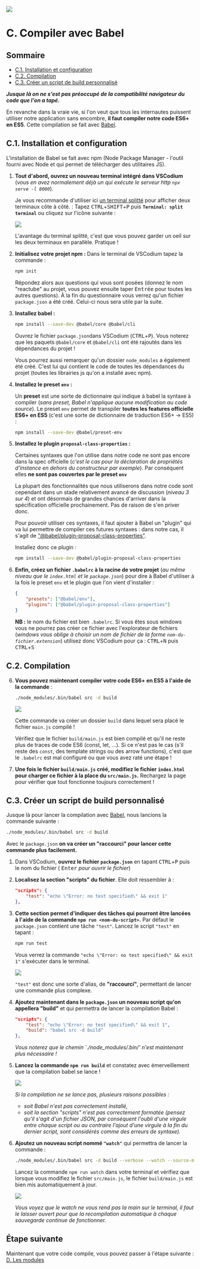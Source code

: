 <img src="images/readme/header-small.jpg" >

# C. Compiler avec Babel <!-- omit in toc -->

## Sommaire <!-- omit in toc -->
- [C.1. Installation et configuration](#c1-installation-et-configuration)
- [C.2. Compilation](#c2-compilation)
- [C.3. Créer un script de build personnalisé](#c3-créer-un-script-de-build-personnalisé)

***Jusque là on ne s'est pas préoccupé de la compatibilité navigateur du code que l'on a tapé.***

En revanche dans la vraie vie, si l'on veut que tous les internautes puissent utiliser notre application sans encombre, **il faut compiler notre code ES6+ en ES5**. Cette compilation se fait avec [Babel](https://babeljs.io).

## C.1. Installation et configuration
L'installation de Babel se fait avec npm (Node Package Manager - l'outil fourni avec Node et qui permet de télécharger des utilitaires JS).

1. **Tout d'abord, ouvrez un nouveau terminal intégré dans VSCodium** (*vous en avez normalement déjà un qui exécute le serveur http `npx serve -l 8000`*).

	Je vous recommande d'utiliser ici [un terminal splitté](https://code.visualstudio.com/docs/editor/integrated-terminal#_terminal-splitting) pour afficher deux terminaux côte à côté. : Tapez <kbd>CTRL</kbd>+<kbd>SHIFT</kbd>+<kbd>P</kbd> puis **`Terminal: split terminal`** ou cliquez sur l'icône suivante :

	<img src="images/readme/split-terminal.png" />

	L'avantage du terminal splitté, c'est que vous pouvez garder un oeil sur les deux terminaux en parallèle. Pratique !

2. **Initialisez votre projet npm :** Dans le terminal de VSCodium tapez la commande :
	```bash
	npm init
	```
	Répondez alors aux questions qui vous sont posées (donnez le nom "reactube" au projet, vous pouvez ensuite taper <kbd>Entrée</kbd> pour toutes les autres questions). À la fin du questionnaire vous verrez qu'un fichier `package.json` a été créé. Celui-ci nous sera utile par la suite.

3. **Installez babel :**
	```bash
	npm install --save-dev @babel/core @babel/cli
	```
	Ouvrez le fichier `package.json`dans VSCodium (<kbd>CTRL</kbd>+<kbd>P</kbd>). Vous noterez que les paquets `@babel/core` et `@babel/cli` ont été rajoutés dans les dépendances du projet !

	Vous pourrez aussi remarquer qu'un dossier `node_modules` a également été créé. C'est lui qui contient le code de toutes les dépendances du projet (toutes les librairies js qu'on a installé avec npm).

4. **Installez le preset `env` :**

	Un **preset** est une sorte de dictionnaire qui indique à babel la syntaxe à compiler (_sans preset, Babel n'applique aucune modification au code source_). Le preset `env` permet de transpiler **toutes les features officielle ES6+ en ES5** (c'est une sorte de dictionnaire de traduction ES6+ -> ES5) :
	```bash
	npm install --save-dev @babel/preset-env
	```
5. **Installez le plugin `proposal-class-properties` :**

	Certaines syntaxes que l'on utilise dans notre code ne sont pas encore dans la spec officielle (_c'est le cas pour la déclaration de propriétés d'instance en dehors du constructeur par exemple_). Par conséquent elles **ne sont pas couvertes par le preset `env`**

	La plupart des fonctionnalités que nous utiliserons dans notre code sont cependant dans un stade relativement avancé de discussion (_niveau 3 sur 4_) et ont désormais de grandes chances d'arriver dans la spécification officielle prochainement. Pas de raison de s'en priver donc.

	Pour pouvoir utiliser ces syntaxes, il faut ajouter à Babel un "plugin" qui va lui permettre de compiler ces futures syntaxes : dans notre cas, il s'agit de ["@babel/plugin-proposal-class-properties"](https://babeljs.io/docs/en/babel-plugin-proposal-class-properties).

	Installez donc ce plugin :

	```bash
	npm install --save-dev @babel/plugin-proposal-class-properties
	```

6. **Enfin, créez un fichier `.babelrc` à la racine de votre projet** (_au même niveau que le `index.html` et le `package.json`_) pour dire à Babel d'utiliser à la fois le preset `env` et le plugin que l'on vient d'installer :
	```json
	{
		"presets": ["@babel/env"],
		"plugins": ["@babel/plugin-proposal-class-properties"]
	}
	```
	**NB :** le nom du fichier est bien `.babelrc`. Si vous êtes sous windows vous ne pourrez pas créer ce fichier avec l'explorateur de fichiers (_windows vous oblige à choisir un nom de fichier de la forme `nom-du-fichier.extension`_) utilisez donc VSCodium pour ça : <kbd>CTRL</kbd>+<kbd>N</kbd> puis <kbd>CTRL</kbd>+<kbd>S</kbd>

## C.2. Compilation
6. **Vous pouvez maintenant compiler votre code ES6+ en ES5 à l'aide de la commande** :
	```bash
	./node_modules/.bin/babel src -d build
	```

	<img src="images/readme/babel-build.gif" />

	Cette commande va créer un dossier `build` dans lequel sera placé le fichier `main.js` compilé !

	Vérifiez que le fichier `build/main.js` est bien compilé et qu'il ne reste plus de traces de code ES6 (const, let, ...). Si ce n'est pas le cas (s'il reste des `const`, des template strings ou des arrow functions), c'est que le `.babelrc` est mal configuré ou que vous avez raté une étape !

7. **Une fois le fichier `build/main.js` créé, modifiez le fichier `index.html` pour charger ce fichier à la place du `src/main.js`.** Rechargez la page pour vérifier que tout fonctionne toujours correctement !

## C.3. Créer un script de build personnalisé
Jusque là pour lancer la compilation avec [Babel](https://babeljs.io), nous lancions la commande suivante :

```bash
./node_modules/.bin/babel src -d build
```

Avec le `package.json` **on va créer un "raccourci" pour lancer cette commande plus facilement.**

1. Dans VSCodium, **ouvrez le fichier `package.json`** en tapant <kbd>CTRL</kbd>+<kbd>P</kbd> puis le nom du fichier ( <kbd>Enter</kbd> _pour ouvrir le fichier_)
2. **Localisez la section "scripts" du fichier**. Elle doit ressembler à :
	```json
	"scripts": {
		"test": "echo \"Error: no test specified\" && exit 1"
	},
	```
4. **Cette section permet d'indiquer des tâches qui pourront être lancées à l'aide de la commande `npm run <nom-du-script>`.** Par défaut le `package.json` contient une tâche `"test"`. Lancez le script `"test"` en tapant :
	```bash
	npm run test
	```
	Vous verrez la commande `"echo \"Error: no test specified\" && exit 1"` s'exécuter dans le terminal.<br>

	<img src="images/readme/npm-run-test.gif" />

	`"test"` est donc une sorte d'alias, de **"raccourci"**, permettant de lancer une commande plus complexe.
5. **Ajoutez maintenant dans le `package.json` un nouveau script qu'on appellera "build"** et qui permettra de lancer la compilation Babel :
	```json
	"scripts": {
		"test": "echo \"Error: no test specified\" && exit 1",
		"build": "babel src -d build"
	},
	```
	*Vous noterez que le chemin  `./node_modules/.bin/' n'est maintenant plus nécessaire !*

6. **Lancez la commande `npm run build`** et constatez avec émerveillement que la compilation babel se lance !

	<img src="images/readme/npm-run-build.gif" />

	*Si la compilation ne se lance pas, plusieurs raisons possibles :*
	- *soit Babel n'est pas correctement installé,*
	- *soit la section "scripts" n'est pas correctement formatée (pensez qu'il s'agit d'un fichier JSON, par conséquent l'oubli d'une virgule entre chaque script ou au contraire l'ajout d'une virgule à la fin du dernier script, sont considérés comme des erreurs de syntaxe).*
7. **Ajoutez un nouveau script nommé `"watch"`** qui permettra de lancer la commande :
	```bash
	./node_modules/.bin/babel src -d build --verbose --watch --source-maps
	```
	Lancez la commande `npm run watch` dans votre terminal et vérifiez que lorsque vous modifiez le fichier `src/main.js`, le fichier `build/main.js` est bien mis automatiquement à jour.

	<img src="images/readme/npm-run-watch.gif" />

	_Vous voyez que le watch ne vous rend pas la main sur le terminal, il faut le laisser ouvert pour que la recompilation automatique à chaque sauvegarde continue de fonctionner._

## Étape suivante <!-- omit in toc -->
Maintenant que votre code compile, vous pouvez passer à l'étape suivante : [D. Les modules](./D-modules.md)